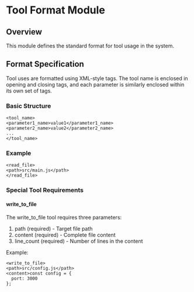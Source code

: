 # Tool Format Module

## Overview
This module defines the standard format for tool usage in the system.

## Format Specification

Tool uses are formatted using XML-style tags. The tool name is enclosed in opening and closing tags, and each parameter is similarly enclosed within its own set of tags.

### Basic Structure
```
<tool_name>
<parameter1_name>value1</parameter1_name>
<parameter2_name>value2</parameter2_name>
...
</tool_name>
```

### Example
```
<read_file>
<path>src/main.js</path>
</read_file>
```

### Special Tool Requirements

#### write_to_file
The write_to_file tool requires three parameters:
1. path (required) - Target file path
2. content (required) - Complete file content
3. line_count (required) - Number of lines in the content

Example:
```
<write_to_file>
<path>src/config.js</path>
<content>const config = {
  port: 3000
};